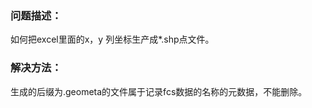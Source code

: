 ### 问题描述： ###

如何把excel里面的x，y 列坐标生产成*.shp点文件。


### 解决方法： ###

生成的后缀为.geometa的文件属于记录fcs数据的名称的元数据，不能删除。

  
